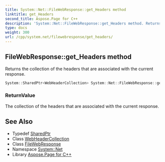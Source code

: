 ```yaml
---
title: System::Net::FileWebResponse::get_Headers method
linktitle: get_Headers
second_title: Aspose.Page for C++
description: 'System::Net::FileWebResponse::get_Headers method. Returns the collection of the headers that are associated with the current response in C++.'
type: docs
weight: 300
url: /cpp/system.net/filewebresponse/get_headers/
---
```

## FileWebResponse::get_Headers method


Returns the collection of the headers that are associated with the current response.

```cpp
System::SharedPtr<WebHeaderCollection> System::Net::FileWebResponse::get_Headers() override
```


### ReturnValue

The collection of the headers that are associated with the current response.

## See Also

* Typedef [SharedPtr](../../../system/sharedptr/)
* Class [WebHeaderCollection](../../webheadercollection/)
* Class [FileWebResponse](../)
* Namespace [System::Net](../../)
* Library [Aspose.Page for C++](../../../)
